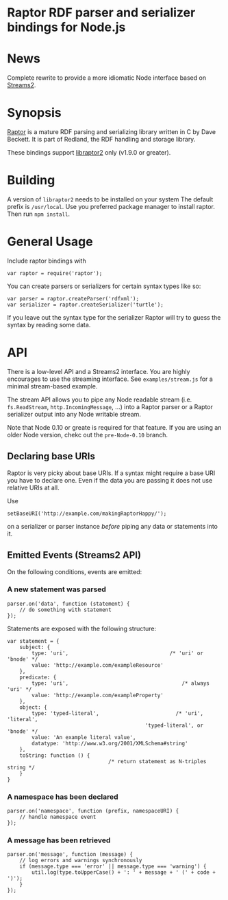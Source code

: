 Raptor RDF parser and serializer bindings for Node.js
=====================================================

News
====

Complete rewrite to provide a more idiomatic Node interface based on [Streams2](http://blog.nodejs.org/2012/12/20/streams2/).

Synopsis
========

[Raptor](http://librdf.org/raptor/) is a mature RDF parsing and serializing library written in C by Dave Beckett. It is part of Redland, the RDF handling and storage library.

These bindings support [libraptor2](http://librdf.org/raptor/api/) only (v1.9.0 or greater).

Building
========

A version of `libraptor2` needs to be installed on your system
The default prefix is `/usr/local`.
Use you preferred package manager to install raptor.
Then run `npm install`.

General Usage
=============

Include raptor bindings with

    var raptor = require('raptor');

You can create parsers or serializers for certain syntax types like so:

    var parser = raptor.createParser('rdfxml');
    var serializer = raptor.createSerializer('turtle');

If you leave out the syntax type for the serializer Raptor will try to guess the syntax by reading some data.

API
===

There is a low-level API and a Streams2 interface.
You are highly encourages to use the streaming interface.
See `examples/stream.js` for a minimal stream-based example.

The stream API allows you to pipe any Node readable stream (i.e. `fs.ReadStream`, `http.IncomingMessage`, ...) into a Raptor parser or a Raptor serializer output into any Node writable stream.

Note that Node 0.10 or greate is required for that feature. If you are using an older Node version, chekc out the `pre-Node-0.10` branch.

Declaring base URIs
-------------------

Raptor is very picky about base URIs.
If a syntax might require a base URI you have to declare one.
Even if the data you are passing it does not use relative URIs at all.

Use

    setBaseURI('http://example.com/makingRaptorHappy/');

on a serializer or parser instance *before* piping any data or statements into it.

Emitted Events (Streams2 API)
-----------------------------

On the following conditions, events are emitted:

### A new statement was parsed

    parser.on('data', function (statement) {
        // do something with statement
    });

Statements are exposed with the following structure:

    var statement = {
        subject: {
            type: 'uri',                                 /* 'uri' or 'bnode' */
            value: 'http://example.com/exampleResource'
        }, 
        predicate: {
            type: 'uri',                                     /* always 'uri' */
            value: 'http://example.com/exampleProperty'
        }, 
        object: {
            type: 'typed-literal',                         /* 'uri', 'literal', 
                                                 'typed-literal', or 'bnode' */
            value: 'An example literal value', 
            datatype: 'http://www.w3.org/2001/XMLSchema#string'
        }, 
        toString: function () {
                                     /* return statement as N-triples string */
        }
    }

### A namespace has been declared

    parser.on('namespace', function (prefix, namespaceURI) {
        // handle namespace event
    });

### A message has been retrieved

    parser.on('message', function (message) {
        // log errors and warnings synchronously
        if (message.type === 'error' || message.type === 'warning') {
            util.log(type.toUpperCase() + ': ' + message + ' (' + code + ')');
        }
    });

